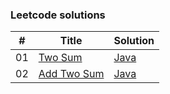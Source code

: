 ### Leetcode solutions

| # | Title | Solution | 
|---| ----- | -------- | 
| 01 | [Two Sum](https://oj.leetcode.com/problems/two-sum/)| [Java](./solutions/java/01/Solution.java)|
| 02 | [Add Two Sum](https://oj.leetcode.com/problems/add-two-numbers/)| [Java](./solutions/java/02/Solution.java)|

